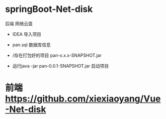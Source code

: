 # springBoot-Net-disk
后端 网络云盘



- IDEA 导入项目

- pan.sql 数据库信息
- /存在打包好的项目 pan-x.x.x-SNAPSHOT.jar 
-  运行java -jar pan-0.0.1-SNAPSHOT.jar 启动项目


# 前端 https://github.com/xiexiaoyang/Vue-Net-disk


